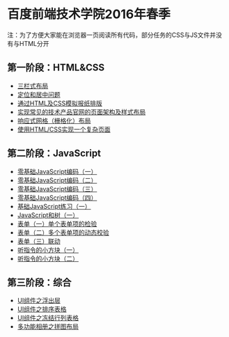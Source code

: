 # 百度前端技术学院2016年春季 #
注：为了方便大家能在浏览器一页阅读所有代码，部分任务的CSS与JS文件并没有与HTML分开
## 第一阶段：HTML&CSS ##
- <a href="https://llawlight.github.io/baiduIFE2016spring/task1-3/" target="_blank">三栏式布局</a>  
- <a href="https://llawlight.github.io/baiduIFE2016spring/task1-4/" target="_blank">定位和居中问题</a>  
- <a href="https://llawlight.github.io/baiduIFE2016spring/task1-6/" target="_blank">通过HTML及CSS模拟报纸排版</a>   
- <a href="https://llawlight.github.io/baiduIFE2016spring/task1-7/" target="_blank">实现常见的技术产品官网的页面架构及样式布局</a>   
- <a href="https://llawlight.github.io/baiduIFE2016spring/task1-8/" target="_blank">响应式网格（栅格化）布局</a>   
- <a href="https://llawlight.github.io/baiduIFE2016spring/task1-9/" target="_blank">使用HTML/CSS实现一个复杂页面</a>

## 第二阶段：JavaScript ##
- <a href="https://llawlight.github.io/baiduIFE2016spring/task2-13/" target="_blank">零基础JavaScript编码（一）</a>   
- <a href="https://llawlight.github.io/baiduIFE2016spring/task2-14/" target="_blank">零基础JavaScript编码（二）</a>   
- <a href="https://llawlight.github.io/baiduIFE2016spring/task2-15/" target="_blank">零基础JavaScript编码（三）</a>   
- <a href="https://llawlight.github.io/baiduIFE2016spring/task2-16/" target="_blank">零基础JavaScript编码（四）</a>   
- <a href="https://llawlight.github.io/baiduIFE2016spring/task2-18/" target="_blank">基础JavaScript练习（一）</a>   
- <a href="https://llawlight.github.io/baiduIFE2016spring/task2-22/" target="_blank">JavaScript和树（一）</a>  
- <a href="https://llawlight.github.io/baiduIFE2016spring/task2-29/" target="_blank">表单（一）单个表单项的检验</a>   
- <a href="https://llawlight.github.io/baiduIFE2016spring/task2-30/" target="_blank">表单（二）多个表单项的动态校验</a>  
- <a href="https://llawlight.github.io/baiduIFE2016spring/task2-31/" target="_blank">表单（三）联动</a>  
- <a href="https://llawlight.github.io/baiduIFE2016spring/smartblock1/" target="_blank">听指令的小方块（一）</a>   
- <a href="https://llawlight.github.io/baiduIFE2016spring/smartblock2/" target="_blank">听指令的小方块（二）</a>

## 第三阶段：综合 ##
- <a href="https://llawlight.github.io/baiduIFE2016spring/task3-37/" target="_blank">UI组件之浮出层</a>   
- <a href="https://llawlight.github.io/baiduIFE2016spring/task3-38/" target="_blank">UI组件之排序表格</a>   
- <a href="https://llawlight.github.io/baiduIFE2016spring/task3-39/" target="_blank">UI组件之冻结行列表格</a>
- <a href="https://llawlight.github.io/baiduIFE2016spring/task3-43/" target="_blank">多功能相册之拼图布局</a>
